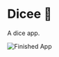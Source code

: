 # Dicee 🎲

A dice app.

![Finished App](https://github.com/londonappbrewery/Images/blob/master/dicee-demo.gif)

